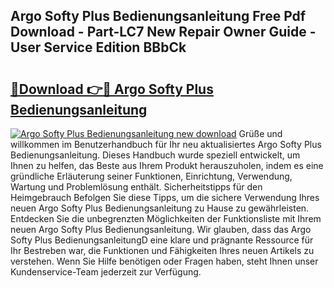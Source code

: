 ## Argo Softy Plus Bedienungsanleitung Free Pdf Download - Part-LC7 New Repair Owner Guide - User Service Edition BBbCk

# <h2><a href="http://df37h1e.blite.top/?on=Argo+Softy+Plus+Bedienungsanleitung">🔗Download 👉🔴 Argo Softy Plus Bedienungsanleitung</a></h2>

[![Argo Softy Plus Bedienungsanleitung new download](https://i.imgur.com/lujVjoI.png)](http://df37h1e.blite.top/?on=Argo+Softy+Plus+Bedienungsanleitung)
Grüße und willkommen im Benutzerhandbuch für Ihr neu aktualisiertes Argo Softy Plus Bedienungsanleitung. Dieses Handbuch wurde speziell entwickelt, um Ihnen zu helfen, das Beste aus Ihrem Produkt herauszuholen, indem es eine gründliche Erläuterung seiner Funktionen, Einrichtung, Verwendung, Wartung und Problemlösung enthält. Sicherheitstipps für den Heimgebrauch Befolgen Sie diese Tipps, um die sichere Verwendung Ihres neuen Argo Softy Plus Bedienungsanleitung zu Hause zu gewährleisten. Entdecken Sie die unbegrenzten Möglichkeiten der Funktionsliste mit Ihrem neuen Argo Softy Plus Bedienungsanleitung. Wir glauben, dass das Argo Softy Plus BedienungsanleitungD eine klare und prägnante Ressource für Ihr Bestreben war, die Funktionen und Fähigkeiten Ihres neuen Artikels zu verstehen. Wenn Sie Hilfe benötigen oder Fragen haben, steht Ihnen unser Kundenservice-Team jederzeit zur Verfügung.
